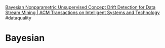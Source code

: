 [Bayesian Nonparametric Unsupervised Concept Drift Detection for Data Stream Mining | ACM Transactions on Intelligent Systems and Technology](https://dl.acm.org/doi/10.1145/3420034)
#dataquality

# Bayesian